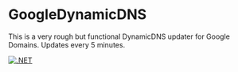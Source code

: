 # GoogleDynamicDNS
This is a very rough but functional DynamicDNS updater for Google Domains. Updates every 5 minutes.

[![.NET](https://github.com/T3charmy/GoogleDynamicDNS/actions/workflows/dotnet.yml/badge.svg)](https://github.com/T3charmy/GoogleDynamicDNS/actions/workflows/dotnet.yml)
